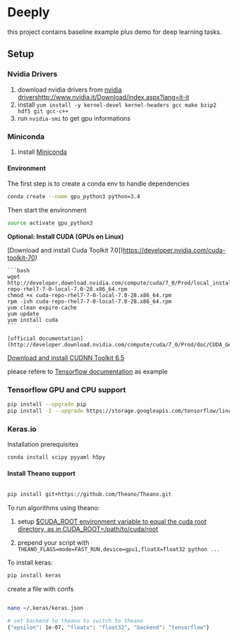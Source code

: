 # Deeply

this project contains baseline example plus demo for deep learning tasks.

## Setup


### Nvidia Drivers

1. download nvidia drivers from [nvidia drivers]()http://www.nvidia.it/Download/index.aspx?lang=it-it
2. install `yum install -y kernel-devel kernel-headers gcc make bzip2 hdf5 git gcc-c++`
3. run `nvidia-smi` to get gpu informations

### Miniconda

1. install [Miniconda](http://conda.pydata.org/miniconda.html)

#### Environment

The first step is to create a conda env to handle dependencies

```bash
conda create --name gpu_python3 python=3.4
```

Then start the environment

```bash
source activate gpu_python3
```

**Optional: Install CUDA (GPUs on Linux)**

[Download and install Cuda Toolkit 7.0])https://developer.nvidia.com/cuda-toolkit-70)

    ```bash
    wget http://developer.download.nvidia.com/compute/cuda/7_0/Prod/local_installers/rpmdeb/cuda-repo-rhel7-7-0-local-7.0-28.x86_64.rpm
    chmod +x cuda-repo-rhel7-7-0-local-7.0-28.x86_64.rpm 
    rpm -ivh cuda-repo-rhel7-7-0-local-7.0-28.x86_64.rpm 
    yum clean expire-cache
    yum update
    yum install cuda
    ```
    
    [official documentation](http://developer.download.nvidia.com/compute/cuda/7_0/Prod/doc/CUDA_Getting_Started_Linux.pdf)

[Download and install CUDNN Toolkit 6.5](https://developer.nvidia.com/rdp/cudnn-archive)

please refere to [Tensorflow documentation](https://www.tensorflow.org/versions/master/get_started/os_setup.html#optional-install-cuda-gpus-on-linux) as example

### Tensorflow GPU and CPU support


```bash
pip install --upgrade pip
pip install -I --upgrade https://storage.googleapis.com/tensorflow/linux/gpu/tensorflow-0.6.0-cp34-none-linux_x86_64.whl

```

### Keras.io

Installation prerequisites

```bash
conda install scipy pyyaml h5py
```


#### Install Theano support

```bash

pip install git+https://github.com/Theano/Theano.git
```


To run algorithms using theano:

1. setup [$CUDA_ROOT environment variable to equal the cuda root directory, as in CUDA_ROOT=/path/to/cuda/root](http://deeplearning.net/software/theano/install.html#using-the-gpu)

2. prepend your script with `THEANO_FLAGS=mode=FAST_RUN,device=gpu1,floatX=float32 python ...`


To install keras:

```bash
pip install keras
```

create a file with confs

```bash

nano ~/.keras/keras.json

# set backend to theano to switch to theano
{"epsilon": 1e-07, "floatx": "float32", "backend": "tensorflow"}

```